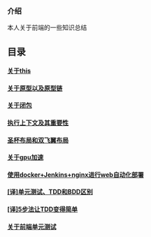 ### 介绍
本人关于前端的一些知识总结

## 目录
#### [关于this](/关于this.md)
#### [关于原型以及原型链](/关于原型以及原型链.md)
#### [关于闭包](/关于闭包.md)
#### [执行上下文及其重要性](/执行上下文及其重要性.md)
#### [圣杯布局和双飞翼布局](/圣杯布局和双飞翼布局.md)
#### [关于gpu加速](/关于gpu加速.md)
#### [使用docker+Jenkins+nginx进行web自动化部署](/使用docker+Jenkins+nginx进行web自动化部署.md)
#### [[译]单元测试、TDD和BDD区别](/[译]单元测试、TDD和BDD区别.md)
#### [[译]5步法让TDD变得简单](/[译]5步法让TDD变得简单.md)
#### [关于前端单元测试](/关于前端单元测试.md)
